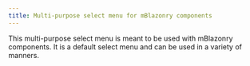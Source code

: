 ```yaml
---
title: Multi-purpose select menu for mBlazonry components
---
```


This multi-purpose select menu is meant to be used with mBlazonry components. It is a default select menu and can be used in a variety of manners.